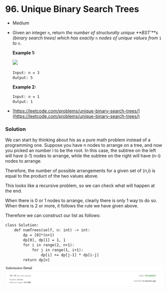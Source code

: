 # 96. Unique Binary Search Trees

* Medium
*   Given an integer `n`, return _the number of structurally unique **BST'**s (binary search trees) which has exactly_ `n` _nodes of unique values from_ `1` _to_ `n`.

    &#x20;

    **Example 1:**

    ![](https://assets.leetcode.com/uploads/2021/01/18/uniquebstn3.jpg)

    ```
    Input: n = 3
    Output: 5
    ```

    **Example 2:**

    ```
    Input: n = 1
    Output: 1
    ```


* [https://leetcode.com/problems/unique-binary-search-trees/](https://leetcode.com/problems/unique-binary-search-trees/)

### Solution&#x20;

We can start by thinking about his as a pure math problem instead of a programming one. Suppose you have n nodes to arrange on a tree, and now you picked an number i to be the root. In this case, the subtree on the left will have (i-1) nodes to arrange, while the subtree on the right will have (n-i) nodes to arrange.&#x20;

Therefore, the number of possible arrangements for a given set of (n,i) is equal to the product of the two values above.&#x20;

This looks like a recursive problem, so we can check what will happen at the end.&#x20;

When there is 0 or 1 nodes to arrange, clearly there is only 1 way to do so. When there is 2 or more, it follows the rule we have given above.&#x20;

Therefore we can construct our list as follows:

```
class Solution:
    def numTrees(self, n: int) -> int:
        dp = [0]*(n+1)
        dp[0], dp[1] = 1, 1
        for i in range(2, n+1):
            for j in range(1, i+1):
                dp[i] += dp[j-1] * dp[i-j]
        return dp[n]
```

![](<.gitbook/assets/image (3) (1) (1).png>)
